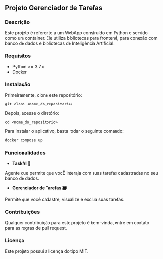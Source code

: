 ## Projeto Gerenciador de Tarefas

### Descrição

Este projeto é referente a um WebApp construído em Python e servido como um container. Ele utiliza bibliotecas para frontend, para conexão com banco de dados e bibliotecas de Inteligência Artificial.

### Requisitos

 - Python >= 3.7.x
 - Docker

### Instalação

Primeiramente, clone este repositório:

```shell
git clone <nome_do_repositorio>
```

Depois, acesse o diretório:

```shell
cd <nome_do_repositorio>
```

Para instalar o aplicativo, basta rodar o seguinte comando:

```shell
docker compose up
```

### Funcionalidades

 - **TaskAI** 🤖

 Agente que permite que vocÊ interaja com suas tarefas cadastradas no seu banco de dados.

  - **Gerenciador de Tarefas 🗃️**

  Permite que você cadastre, visualize e exclua suas tarefas.

### Contribuições

Qualquer contribuição para este projeto é bem-vinda, entre em contato para as regras de pull request.

### Licença

Este projeto possui a licença do tipo MIT.


